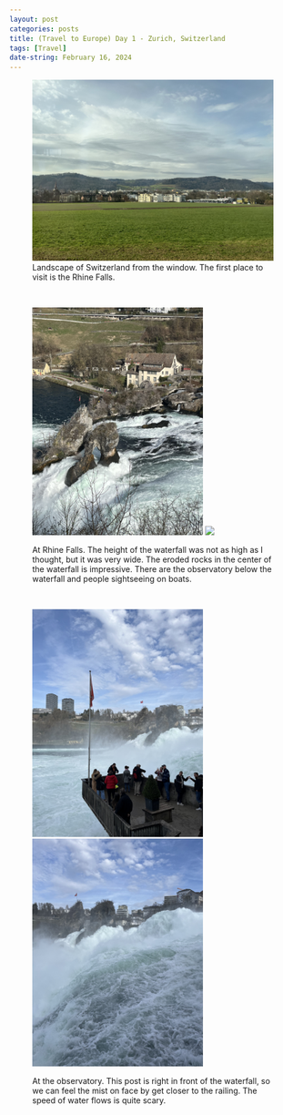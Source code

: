 ```yaml
---
layout: post
categories: posts
title: (Travel to Europe) Day 1 - Zurich, Switzerland
tags: [Travel]
date-string: February 16, 2024
---
```


<figure>
	<img src="/images/2024-02_Europe/240216_Zurich/IMG_6175.jpeg" width="600">
	<figcaption>Landscape of Switzerland from the window. The first place to visit is the Rhine Falls.</figcaption>
</figure>

<br>
<figure>
	<p>
		<img src="/images/2024-02_Europe/240216_Zurich/IMG_6198.jpeg" width="300">
		<img src="/images/2024-02_Europe/240216_Zurich/IMG_6217.jpeg" width="300">
	</p>
	<figcaption>At Rhine Falls. The height of the waterfall was not as high as I thought, but it was very wide. The eroded rocks in the center of the waterfall is impressive. There are the observatory below the waterfall and people sightseeing on boats.</figcaption>
</figure>

<br>
<figure>
	<p>
		<img src="/images/2024-02_Europe/240216_Zurich/IMG_6233.jpeg" width="300">
		<img src="/images/2024-02_Europe/240216_Zurich/IMG_6238.jpeg" width="300">
	</p>
	<figcaption>At the observatory. This post is right in front of the waterfall, so we can feel the mist on face by get closer to the railing. The speed of water flows is quite scary.</figcaption>
</figure>